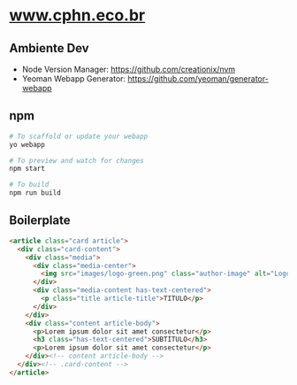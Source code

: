 # www.cphn.eco.br

## Ambiente Dev

* Node Version Manager: <https://github.com/creationix/nvm>
* Yeoman Webapp Generator: <https://github.com/yeoman/generator-webapp>

## npm

```bash
# To scaffold or update your webapp
yo webapp

# To preview and watch for changes
npm start

# To build
npm run build
```

## Boilerplate

```html
<article class="card article">
  <div class="card-content">
    <div class="media">
      <div class="media-center">
        <img src="images/logo-green.png" class="author-image" alt="Logotipo CPHN">
      </div>
      <div class="media-content has-text-centered">
        <p class="title article-title">TITULO</p>
      </div>
    </div>
    <div class="content article-body">
      <p>Lorem ipsum dolor sit amet consectetur</p>
      <h3 class="has-text-centered">SUBTÍTULO</h3>
      <p>Lorem ipsum dolor sit amet consectetur</p>
    </div><!-- content article-body -->
  </div><!-- .card-content -->
</article>
```
